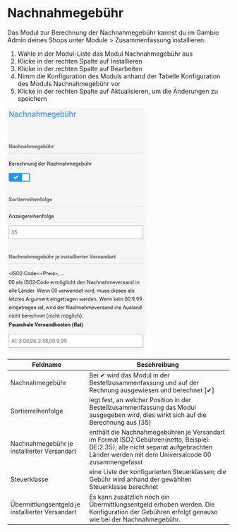 # Nachnahmegebühr 

Das Modul zur Berechnung der Nachnahmegebühr kannst du im Gambio Admin deines Shops unter Module \> Zusammenfassung installieren.

1.  Wähle in der Modul-Liste das Modul Nachnahmegebühr aus
2.  Klicke in der rechten Spalte auf Installieren
3.  Klicke in der rechten Spalte auf Bearbeiten
4.  Nimm die Konfiguration des Moduls anhand der Tabelle Konfiguration des Moduls Nachnahmegebühr vor
5.  Klicke in der rechten Spalte auf Aktualisieren, um die Änderungen zu speichern

![](Bilder/Abb071_KonfigurationsmaskeNachnahmegebuehr.png "Konfigurationsmaske Nachnahmegebühr")

|Feldname|Beschreibung|
|--------|------------|
|Nachnahmegebühr|Bei ✔ wird das Modul in der Bestellzusammenfassung und auf der Rechnung ausgewiesen und berechnet \[✔\]|
|Sortierreihenfolge|legt fest, an welcher Position in der Bestellzusammenfassung das Modul ausgegeben wird, dies wirkt sich auf die Berechnung aus \[35\]|
|Nachnahmegebühr je installierter Versandart|enthält die Nachnahmegebühren je Versandart im Format ISO2:Gebühren\(netto, Beispiel: DE:2.35\); alle nicht separat aufgebrachten Länder werden mit dem Universalcode 00 zusammengefasst|
|Steuerklasse|eine Liste der konfigurierten Steuerklassen; die Gebühr wird anhand der gewählten Steuerklasse berechnet|
|Übermittlungsentgeld je installierter Versandart|Es kann zusätzlich noch ein Übermittlungsentgeld erhoben werden. Die Konfiguration der Gebühren erfolgt genauso wie bei der Nachnahmegebühr.|



